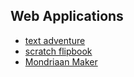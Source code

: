 ## Web Applications
- [text adventure](text_adventure)
- [scratch flipbook](scratch_animator)
- [Mondriaan Maker](mondriaan_maker)
